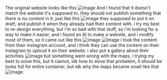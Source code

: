 The original website looks like this
![image](https://github.com/Syifaaakhita/Redesign-Kecamatan-Manggala/assets/165814721/a82e9098-427a-4f4d-bdcd-6e9f028adf0b)
And I found that it doesn't match the website it's supposed to. they should not publish something that there is no content in it. just like this
![image](https://github.com/Syifaaakhita/Redesign-Kecamatan-Manggala/assets/165814721/5e594bf0-078d-4836-ae06-e18093dbb52b)
they supposed to put it on draft, and publish it when they already had their content with.
i try my best to re-design everything, but i'm so bad with that stuff, so i'm looking for a way to make it easier, and i found an AI to make a website, and i modify most of them, so it came out like this
![image](https://github.com/Syifaaakhita/Redesign-Kecamatan-Manggala/assets/165814721/29159c4d-376c-4d58-9286-5b205c2184db)
![image](https://github.com/Syifaaakhita/Redesign-Kecamatan-Manggala/assets/165814721/eade4695-1551-4d80-9786-e42d0711e743)
i took the content from their instagram account, and i think they can use the content on their instagram to uploud it on their website.
i also put a gallery about their activities
![image](https://github.com/Syifaaakhita/Redesign-Kecamatan-Manggala/assets/165814721/f90babe7-151f-474f-b533-2cc883467136)
but something went wrong with the maps, i trying my best to solve this, but it cannot, idk how to slove that probelem, it should be looks full for entire container, but idk why the maps became small like that
![image](https://github.com/Syifaaakhita/Redesign-Kecamatan-Manggala/assets/165814721/dcc71f8b-6ca8-4703-8a5b-90c6a40f52fb)
